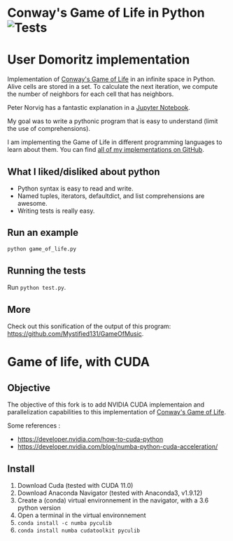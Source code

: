 # Conway's Game of Life in Python ![Tests](https://github.com/domoritz/gameoflife-python/workflows/Tests/badge.svg)

# User Domoritz implementation
Implementation of [Conway's Game of Life](https://en.wikipedia.org/wiki/Conway's_Game_of_Life) in an infinite space in Python. Alive cells are stored in a set. To calculate the next iteration, we compute the number of neighbors for each cell that has neighbors.

Peter Norvig has a fantastic explanation in a [Jupyter Notebook](https://nbviewer.jupyter.org/url/norvig.com/ipython/Life.ipynb).

My goal was to write a pythonic program that is easy to understand (limit the use of comprehensions).

I am implementing the Game of Life in different programming languages to learn about them. You can find [all of my implementations on GitHub](https://github.com/domoritz?tab=repositories&q=gameoflife).


## What I liked/disliked about python

* Python syntax is easy to read and write.
* Named tuples, iterators, defaultdict, and list comprehensions are awesome.
* Writing tests is really easy.


## Run an example

```sh
python game_of_life.py
```


## Running the tests

Run `python test.py`.

## More

Check out this sonification of the output of this program: https://github.com/Mystified131/GameOfMusic.


# Game of life, with CUDA

## Objective

The objective of this fork is to add NVIDIA CUDA implementaion and parallelization capabilities to this implementation of [Conway's Game of Life](https://en.wikipedia.org/wiki/Conway's_Game_of_Life).

Some references :
* https://developer.nvidia.com/how-to-cuda-python
* https://developer.nvidia.com/blog/numba-python-cuda-acceleration/


## Install

1. Download Cuda (tested with CUDA 11.0)
2. Download Anaconda Navigator (tested with Anaconda3, v1.9.12)
3. Create a (conda) virtual environnement in the navigator, with a 3.6 python version
4. Open a terminal in the virtual environnement
5. `conda install -c numba pyculib`
6. `conda install numba cudatoolkit pyculib`
